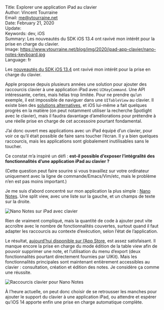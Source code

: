 Title:     Explorer une application iPad au clavier  
Author:    Vincent Tourraine  
Email:     me@vtourraine.net  
Date:      February 21, 2020  
Update:    
Keywords:  dev, iOS  
Summary:   Les nouveautés du SDK iOS 13.4 ont ravivé mon intérêt pour la prise en charge du clavier.  
Image:     https://www.vtourraine.net/blog/img/2020/ipad-app-clavier/nano-notes-keyboard.jpg  
Language:  fr  


Les [nouveautés du SDK iOS 13.4](https://developer.apple.com/documentation/ios_ipados_release_notes/ios_ipados_13_4_beta_release_notes/) ont ravivé mon intérêt pour la prise en charge du clavier. 

Apple propose depuis plusieurs années une solution pour ajouter des raccourcis clavier à une application iPad avec `UIKeyCommand`. Une API intéressante, certes, mais hélas trop limitée. Pour ne prendre qu’un exemple, il est impossible de naviguer dans une `UITableView` au clavier. Il existe bien des [solutions alternatives](https://github.com/douglashill/KeyboardKit), et iOS lui-même a fait quelques progrès en la matière (on peut notamment utiliser la recherche Spotlight avec le clavier), mais il faudra davantage d’améliorations pour prétendre à une réelle prise en charge de cet accessoire pourtant fondamental.

J’ai donc ouvert mes applications avec un iPad équipé d’un clavier, pour voir ce qu’il était possible de faire sans toucher l’écran. Il y a bien quelques raccourcis, mais les applications sont globalement inutilisables sans le toucher.

Ce constat m’a inspiré un défi : **est-il possible d’exposer l’intégralité des fonctionnalités d’une application iPad au clavier ?**

(Cette question peut faire sourire si vous travaillez sur votre ordinateur uniquement avec la ligne de commande/Emacs/Vim/etc, mais le problème n’en est pas moins important.)

Je me suis d’abord concentré sur mon application la plus simple : [Nano Notes](https://www.studioamanga.com/nanonotes/). Une split view, avec une liste sur la gauche, et un champs de texte sur la droite.

![Nano Notes sur iPad avec clavier](/blog/img/2020/ipad-app-clavier/nano-notes-keyboard.jpg)

Rien de vraiment compliqué, mais la quantité de code à ajouter peut vite accroître avec le nombre de fonctionnalités couvertes,  surtout quand il faut adapter les raccourcis au contexte d’exécution, selon l’état de l’application.

Le résultat, [aujourd’hui disponible sur l’App Store](https://itunes.apple.com/app/id1445942906?mt=8), est assez satisfaisant. Il manque encore la prise en charge du mode édition de la table view afin de pouvoir supprimer une note, et l’utilisation du menu d’export (deux fonctionnalités pourtant directement fournies par UIKit). Mais les fonctionnalités principales sont maintenant entièrement accessibles au clavier : consultation, création et édition des notes. Je considère ça comme une réussite.

![Raccourcis clavier pour Nano Notes](/blog/img/2020/ipad-app-clavier/nano-notes-keyboard-shortcuts.png)

À l’heure actuelle, on peut donc choisir de se retrousser les manches pour ajouter le support du clavier à une application iPad, ou attendre et espérer qu’iOS 14 apporte enfin une prise en charge automatique complète.
